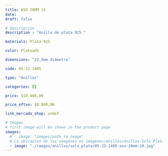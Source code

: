 ```yaml
---
title: ASO 20MM 19
date: 
draft: false

# descripcion
description : "Anillo de plata 925."

materials: Plata 925

color: Plateado

dimensions: "22.5mm diámetro"

code: 05-23-1405

type: "Anillos"

categories: []

price: $10.400,00

price_eftvo: $8.840,00

link_mercado_shop: undef

# Images
# first image will be shown in the product page
images:
  # - image: "images/path_to_image"
  # La ubicacion de las imagenes es imagenes/Anillos/Anillos.Solo Plata/05-23-1405-aso-20mm-19
  - image: "./images/anillos/solo_plata/05-23-1405-aso-20mm-19.jpg"
---
```

